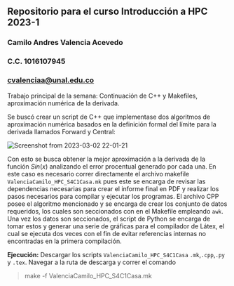 ## Repositorio para el curso Introducción a HPC 2023-1
### Camilo Andres Valencia Acevedo
### C.C. 1016107945
### cvalenciaa@unal.edu.co

Trabajo principal de la semana: Continuación de C++ y Makefiles, aproximación numérica de la derivada.

Se buscó crear un script de C++ que implementase dos algoritmos de aproximación numérica basados en la definición formal del límite para la derivada llamados Forward y Central:

![Screenshot from 2023-03-02 22-01-21](https://user-images.githubusercontent.com/55710287/222621752-d545ddb6-6f16-4634-9120-afbe0e3a6cce.png)

Con esto se busca obtener la mejor aproximación a la derivada de la función $Sin(x)$ analizando el error procentual generado por cada una. En este caso es necesario correr directamente el archivo makefile `ValenciaCamilo_HPC_S4C1Casa.mk` pues este se encarga de revisar las dependencias necesarias para crear el informe final en PDF y realizar los pasos necesarios para compilar y ejecutar los programas. El archivo CPP posee el algoritmo mencionado y se encarga de crear los conjunto de datos requeridos, los cuales son seccionados con en el Makefile empleando `awk`. Una vez los datos son seccionados, el script de Python se encarga de tomar estos y generar una serie de gráficas para el compilador de Látex, el cual se ejecuta dos veces con el fin de evitar referencias internas no encontradas en la primera compilación. 

**Ejecución:** Descargar los scripts `ValenciaCamilo_HPC_S4C1Casa` `.mk`,`.cpp`,`.py` y  `.tex`. Navegar a la ruta de descarga y correr el comando
> make -f ValenciaCamilo_HPC_S4C1Casa.mk

